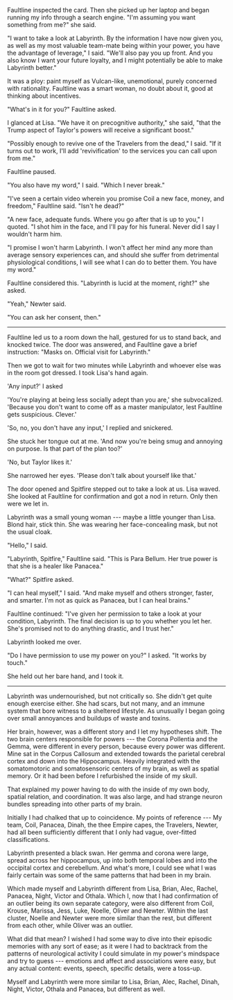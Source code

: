 Faultline inspected the card. Then she picked up her laptop and began running my info through
a search engine. "I'm assuming you want something from me?" she said.

"I want to take a look at Labyrinth. By the information I have now given you, as well as my
most valuable team-mate being within your power, you have the advantage of leverage," I said.
"We'll also pay you up front. And you also know I want your future loyalty, and I might potentially
be able to make Labyrinth better."

It was a ploy: paint myself as Vulcan-like, unemotional, purely concerned with rationality. Faultline
was a smart woman, no doubt about it, good at thinking about incentives.

"What's in it for you?" Faultline asked.

I glanced at Lisa. "We have it on precognitive authority," she said, "that the Trump aspect of
Taylor's powers will receive a significant boost."

"Possibly enough to revive one of the Travelers from the dead," I said. "If it turns out
to work, I'll add 'revivification' to the services you can call upon from me."

Faultline paused.

"You also have my word," I said. "Which I never break."

"I've seen a certain video wherein you promise Coil a new face, money, and freedom," Faultline said.
"Isn't he dead?"

"A new face, adequate funds. Where you go after that is up to you," I quoted. "I shot him in
the face, and I'll pay for his funeral. Never did I say I wouldn't harm him.

"I promise I won't harm Labyrinth. I won't affect her mind any more than average
sensory experiences can, and should she suffer from detrimental physiological conditions,
I will see what I can do to better them. You have my word."

Faultline considered this. "Labyrinth is lucid at the moment, right?" she asked.

"Yeah," Newter said.

"You can ask her consent, then."

----

Faultline led us to a room down the hall, gestured for us to stand back, and knocked twice.
The door was answered, and Faultline gave a brief instruction: "Masks on.
Official visit for Labyrinth."

Then we got to wait for two minutes while Labyrinth and whoever else was in the room got
dressed. I took Lisa's hand again.

'Any input?' I asked

'You're playing at being less socially adept than you are,' she subvocalized. 'Because you don't
want to come off as a master manipulator, lest Faultline gets suspicious. Clever.'

'So, no, you don't have any input,' I replied and snickered.

She stuck her tongue out at me. 'And now you're being smug and annoying on purpose. Is that
part of the plan too?'

'No, but Taylor likes it.'

She narrowed her eyes. 'Please don't talk about yourself like that.'

The door opened and Spitfire stepped out to take a look at us. Lisa waved. She looked
at Faultline for confirmation and got a nod in return. Only then were we let in.

Labyrinth was a small young woman --- maybe a little younger than Lisa. Blond hair,
stick thin. She was wearing her face-concealing mask, but not the usual cloak.

"Hello," I said.

"Labyrinth, Spitfire," Faultline said. "This is Para Bellum. Her true power is that she
is a healer like Panacea."

"What?" Spitfire asked.

"I can heal myself," I said. "And make myself and others stronger, faster, and smarter. I'm
not as quick as Panacea, but I can heal brains."

Faultline continued: "I've given her permission to take a look at your condition, Labyrinth.
The final decision is up to you whether you let her. She's promised not to do anything drastic,
and I trust her."

Labyrinth looked me over.

"Do I have permission to use my power on you?" I asked. "It works by touch."

She held out her bare hand, and I took it.

----

Labyrinth was undernourished, but not critically so. She didn't get quite enough exercise either.
She had scars, but not many, and an immune system that bore witness to a sheltered lifestyle. As unusually
I began going over small annoyances and buildups of waste and toxins.

Her brain, however, was a different story and I let my hypotheses shift. The two brain centers
responsible for powers --- the Corona Pollentia and the Gemma, were different in every person,
because every power was different. Mine sat in the Corpus Callosum and extended towards the parietal
cerebral cortex and down into the Hippocampus.
Heavily integrated with the somatomotoric and somatosensoric centers of my brain, as well as spatial
memory. Or it had been before I refurbished the inside of my skull.

That explained my power having to do with the inside of my own body, spatial relation, and coordination.
It was also large, and had strange neuron bundles spreading into other parts of my brain.

Initially I had chalked that up to coincidence. My points of reference --- My team, Coil,
Panacea, Dinah, the thee Empire capes, the Travelers, Newter, had all been sufficiently different
that I only had vague, over-fitted classifications.

Labyrinth presented a black swan. Her gemma and corona were large, spread across her hippocampus,
up into both temporal lobes and into the occipital cortex and cerebellum. And what's more, I could
see what I was fairly certain was some of the same patterns that had been in my brain.

Which made myself and Labyrinth different from Lisa, Brian, Alec, Rachel, Panacea, Night, Victor and
Othala. Which I, now that I had confirmation of an outlier being its own separate category, were also different
from Coil, Krouse, Marissa, Jess, Luke, Noelle, Oliver and Newter. Within the last cluster, Noelle and Newter were
more similar than the rest, but different from each other, while Oliver was an outlier.

What did that mean? I wished I had some way to dive into their episodic memories with any sort of
ease; as it were I had to backtrack from the patterns of neurological activity I could simulate in
my power's mindspace and try to guess --- emotions and affect and associations were easy, but any actual content:
events, speech, specific details, were a toss-up.

Myself and Labyrinth were more similar to Lisa, Brian, Alec, Rachel, Dinah, Night, Victor, Othala and Panacea, but
different as well.

